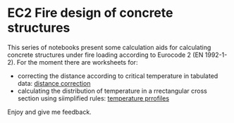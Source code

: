# EC2 Fire design of concrete structures

This series of notebooks present some calculation aids for calculating concrete structures under fire loading according to Eurocode 2 (EN 1992-1-2). For the moment there are worksheets for:

* correcting the distance according to critical temperature in tabulated data: [distance correction](ec-fire-tables.ipynb)
* calculating the distribution of temperature in a rrectangular cross section using siimplified rules: [temperature prrofiles](ec-fire-simplified-v2.ipynb)

Enjoy and give me feedback.
